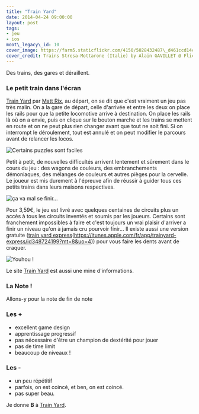 ```yaml
---
title: "Train Yard"
date: 2014-04-24 09:00:00
layout: post
tags:
- jeu
- ios
moot\_legacy\_id: 10
cover_image: https://farm5.staticflickr.com/4150/5028432487\_d461ccd14c\_b\_d.jpg
cover_credit: Trains Stresa-Mottarone (Italie) by Alain GAVILLET @ Flickr
---
```


Des trains, des gares et déraillent.

### Le petit train dans l'écran

[Train Yard](https://itunes.apple.com/fr/app/trainyard/id348719156?mt=8&uo=4) par [Matt Rix](https://twitter.com/MattRix/), au départ, on se dit que c'est vraiment un jeu pas très malin. On a la gare de départ, celle d'arrivée et entre les deux on place les rails pour que la petite locomotive arrive à destination. On place les rails là où on a envie, puis on clique sur le bouton marche et les trains se mettent en route et on ne peut plus rien changer avant que tout ne soit fini. Si on interrompt le déroulement, tout est annulé et on peut modifier le parcours avant de relancer les locos.

![Certains puzzles sont faciles](https://lh4.googleusercontent.com/-O1L5-MFoOTE/U1kc3mg-P4I/AAAAAAAAedo/EV76qPZv6hc/w538-h955-no/photo+1.PNG)

Petit à petit, de nouvelles difficultés arrivent lentement et sûrement dans le cours du jeu : des wagons de couleurs, des embranchements démoniaques, des mélanges de couleurs et autres pièges pour la cervelle. Le joueur est mis durement à l'épreuve afin de réussir à guider tous ces petits trains dans leurs maisons respectives.

![ça va mal se finir...](https://lh4.googleusercontent.com/-gOopBHFNhSQ/U1kc4rxqrsI/AAAAAAAAed0/O\_lka9A5gRg/w538-h955-no/photo+2.PNG)

Pour 3,59€, le jeu est livré avec quelques centaines de circuits plus un accès à tous les circuits inventés et soumis par les joueurs. Certains sont franchement impossibles à faire et c'est toujours un vrai plaisir d'arriver a finir un niveau qu'on à jamais cru pourvoir finir... Il existe aussi une version gratuite ([train yard express]()(https://itunes.apple.com/fr/app/trainyard-express/id348724199?mt=8&uo=4)) pour vous faire les dents avant de craquer.

![Youhou !](https://lh5.googleusercontent.com/-ecbGnB\_Y7ZQ/U1kc4Ul0DuI/AAAAAAAAed4/zLt218C97Z0/w538-h955-no/photo+3.PNG)

Le site [Train Yard](http://trainyard.ca/) est aussi une mine d'informations.

### La Note !

Allons-y pour la note de fin de note

### Les +

- excellent game design
- apprentissage progressif
- pas nécessaire d'être un champion de dextérité pour jouer
- pas de time limit
- beaucoup de niveaux !

### Les -

- un peu répétitif
- parfois, on est coincé, et ben, on est coincé.
- pas super beau.

Je donne **B** à [Train Yard](https://itunes.apple.com/fr/app/trainyard/id348719156?mt=8&uo=4).